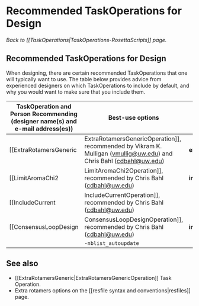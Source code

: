 # Recommended TaskOperations for Design
*Back to [[TaskOperations|TaskOperations-RosettaScripts]] page.*
## Recommended TaskOperations for Design

When designing, there are certain recommended TaskOperations that one will typically want to use.  The table below provides advice from experienced designers on which TaskOperations to include by default, and why you would want to make sure that you include them.

| TaskOperation and Person Recommending (designer name(s) and e-mail address(es)) | Best-use options | Reason(s) to Include this TaskOperation, and Caveats |
| ---- | ---- | --------------------------- |
| [[ExtraRotamersGeneric|ExtraRotamersGenericOperation]], recommended by Vikram K. Mulligan (vmullig@uw.edu) and Chris Bahl (cdbahl@uw.edu) | **ex1="true"** **ex2="true"** | The default set of rotamers considered for each designable residue is often not perfectly suited for design.  Often, you'll want rotamers that deviate slightly from those that the packer is considering.  The **ex1** and **ex2** options allow a user to specify that for each rotamer, additional samples of chi1 and chi2 should be added.  For example, default sampling for leucine considers three values for chi1 and three values for chi2 (approximately -60, 60, and 180 degrees for each), for a combinatorial total of 9 rotamers per leucine residue. The **ex1** and **ex2** options add additional samples to each side of the existing samples, increasing the number of rotamers in the leucine case to 81, and possibly allowing additional well-packed configurations to be found. Note though that activating additional rotamers increases the computational cost of a packer run, both in terms of memory and computational time, since many more rotamer combinations must be evaluated, so for the largest design tasks, one may wish to omit this TaskOperation, but if considerations of computation time allow it, it should be included. |
| [[LimitAromaChi2|LimitAromaChi2Operation]], recommended by Chris Bahl (cdbahl@uw.edu) | **include_trp="True"** | Disallow unrealistic chi2 angles in aromatic amino acid side chains.  (Note: this is currently untested for noncanonical design, but is recommended for canonical design.) |
| [[IncludeCurrent|IncludeCurrentOperation]], recommended by Chris Bahl (cdbahl@uw.edu) |  | Don't throw away the rotamers from the input model.  Typically, this is the behaviour that one wants. |
| [[ConsensusLoopDesign|ConsensusLoopDesignOperation]], recommended by Chris Bahl (cdbahl@uw.edu) | **include_adjacent_residues="True"** | This restricts amino acid identities in loops based on the ABEGO torsion bins of the loop residues and the common sequence profiles from native proteins for loops with the same ABEGO bins.  (Note: this calls DSSP to identify loops, which will not work with noncanonical secondary structures.  It will also fail to disallow added noncanonical residue types -- _i.e._ this is primarily intended for canonical design only.) |
| | `-nblist_autoupdate` | |


## See also
* [[ExtraRotamersGeneric|ExtraRotamersGenericOperation]] Task Operation.
* Extra rotamers options on the [[resfile syntax and conventions|resfiles]] page.